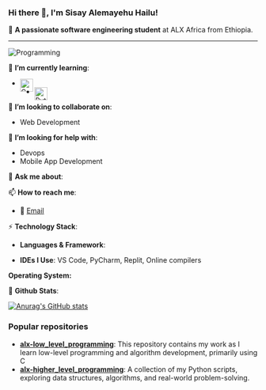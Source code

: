 ### Hi there 👋, I'm Sisay Alemayehu Hailu!

🚀 **A passionate software engineering student** at ALX Africa from Ethiopia.

---
![Programming](https://github.com/Nathanage3/Nathanage3/assets/118963179/83141999-cb7b-40be-acf4-a9e4d3d11be6)

🌱 **I’m currently learning**: 
- <img align="left" alt="C" width="26px" src="URL_FOR_C_LOGO" />
- <img align="left" alt="Python" width="26px" src="URL_FOR_PYTHON_LOGO" />

👯 **I’m looking to collaborate on**: 
- Web Development

🤔 **I’m looking for help with**: 
- Devops
- Mobile App Development

💬 **Ask me about**: 


📫 **How to reach me**: 
- 📧 [Email](mailto:nattthy954@gmail.com)

⚡ **Technology Stack**:
- **Languages & Framework**:

- **IDEs I Use**: VS Code, PyCharm, Replit, Online compilers


**Operating System:**


📃 **Github Stats**:

[![Anurag's GitHub stats](https://github-readme-stats.vercel.app/api?username=Nathanage3)](https://github.com/anuraghazra/github-readme-stats)

### Popular repositories

- **[alx-low_level_programming](https://github.com/Nathanage3/alx-low_level_programming.git)**: This repository contains my work as I learn low-level programming and algorithm development, primarily using C
- **[alx-higher_level_programming](https://github.com/Nathanage3/alx-higher_level_programming.git)**: A collection of my Python scripts, exploring data structures, algorithms, and real-world problem-solving.
